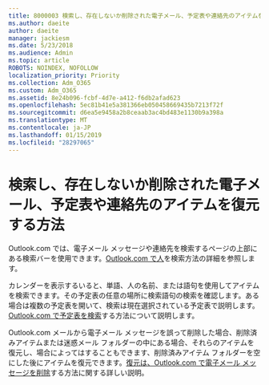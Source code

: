 ```yaml
---
title: 8000003 検索し、存在しないか削除された電子メール、予定表や連絡先のアイテムを復元する方法を
ms.author: daeite
author: daeite
manager: jackiesm
ms.date: 5/23/2018
ms.audience: Admin
ms.topic: article
ROBOTS: NOINDEX, NOFOLLOW
localization_priority: Priority
ms.collection: Adm_O365
ms.custom: Adm_O365
ms.assetid: 8e24b096-fcbf-4d7e-a412-f6db2afad623
ms.openlocfilehash: 5ec81b41e5a381366eb050458669435b7213f72f
ms.sourcegitcommit: d6ea5e9458a2b8ceaab3ac4bd483e1130b9a398a
ms.translationtype: MT
ms.contentlocale: ja-JP
ms.lasthandoff: 01/15/2019
ms.locfileid: "28297065"
---
```

# <a name="how-to-find-and-recover-missing-or-deleted-email-calendar-or-contacts-items"></a>検索し、存在しないか削除された電子メール、予定表や連絡先のアイテムを復元する方法

Outlook.com では、電子メール メッセージや連絡先を検索するページの上部にある検索バーを使用できます。[Outlook.com で人](https://support.office.com/article/88108edf-028e-4306-b87e-7400bbb40aa7)を検索方法の詳細を参照します。
  
カレンダーを表示するいると、単語、人の名前、または語句を使用してアイテムを検索できます。その予定表の任意の場所に検索語句の検索を確認します。ある場合は複数の予定表を開いて、検索は現在選択されている予定表で説明します。[Outlook.com で予定表を検索](https://support.office.com/article/5bc05289-c84c-4849-95a8-7eac05ed478a)する方法について説明します。
  
Outlook.com メールから電子メール メッセージを誤って削除した場合、削除済みアイテムまたは迷惑メール フォルダーの中にある場合、それらのアイテムを復元し、場合によってはすることもできます、削除済みアイテム フォルダーを空にした後にアイテムを復元できます。[復元は、Outlook.com で電子メール メッセージを削除](https://support.office.com/article/cf06ab1b-ae0b-418c-a4d9-4e895f83ed50)する方法に関する詳しい説明。
  

